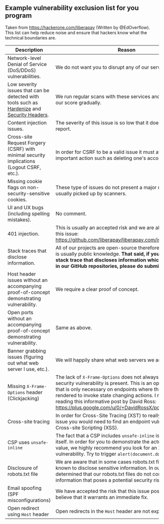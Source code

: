 ## Example vulnerability exclusion list for you program

Taken from https://hackerone.com/liberapay (Written by @EdOverflow). This list can help reduce noise and ensure that hackers know what the technical boundaries are.

| Description | Reason |
|-------------|--------|
| Network-level Denial of Service (DoS/DDoS) vulnerabilities. | We do not want you to disrupt any of our services. |
| Low severity issues that can be detected with tools such as [Hardenize](https://www.hardenize.com/) and [Security Headers](https://securityheaders.io/). | We run regular scans with these services and try to improve our score gradually. |
| Content injection issues. | The severity of this issue is so low that it does not warrant a report. |
| Cross-site Request Forgery (CSRF) with minimal security implications (Logout CSRF, etc.). | In order for CSRF to be a valid issue it must affect some important action such as deleting one's account. |
| Missing cookie flags on non-security-sensitive cookies. | These type of issues do not present a major risk and are usually picked up by scanners. |
| UI and UX bugs (including spelling mistakes). | No comment. |
| 401 injection. | This is usually an accepted risk and we are already aware of this issue: https://github.com/liberapay/liberapay.com/issues/504. |
| Stack traces that disclose information. | All of our projects are open-source therefore this information is usually public knowledge. **That said, if you discover a stack trace that discloses information which is not located in our GitHub repositories, please do submit a report.** |
| Host header issues without an accompanying proof-of-concept demonstrating vulnerability. | We require a clear proof of concept. |
| Open ports without an accompanying proof-of-concept demonstrating vulnerability. | Same as above. |
| Banner grabbing issues (figuring out what web server I use, etc.). | We will happily share what web servers we are running. |
| Missing `X-Frame-Options` header (Clickjacking) | The lack of `X-Frame-Options` does not always indicate that a security vulnerability is present. This is an optional header that is only necessary on endpoints where there UI is rendered to invoke state changing actions. I recommend reading this informative post by David Ross: https://plus.google.com/u/0/+DavidRossX/posts/jVrtTRd5yKP |
| Cross-site tracing | In order for Cross-Site Tracing (XST) to really be a significant issue you would need to find an endpoint vulnerable to Cross-site Scripting (XSS). |
| CSP uses `unsafe-inline` | The fact that a CSP includes `unsafe-inline` is not an issue in itself. In order for you to demonstrate the actual impact of this value, we highly recommend you look for an XSS vulnerability. Try to trigger `alert(document.domain)`. |
| Disclosure of robots.txt file | We are aware that in some cases robots.txt files have been known to disclose sensitive information. In our case we have determined that our robots.txt files do not contain any information that poses a potential security risk. |
| Email spoofing (SPF misconfigurations) | We have accepted the risk that this issue poses and do not believe that it warrants an immediate fix. |
| Open redirect using `Host` header | Open redirects in the `Host` header are not exploitable. |
